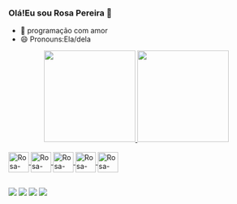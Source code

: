 ### Olá!Eu sou Rosa Pereira 👋
- 💓 programação com amor
- 😄 Pronouns:Ela/dela
<div align="center">
  <a href="https://github.com/CodRosa">
  <img height="180em" src="https://github-readme-stats.vercel.app/api?username=CodRosa&show_icons=true&theme=dracula&include_all_commits=true&count_private=true"/>
  <img height="180em" src="https://github-readme-stats.vercel.app/api/top-langs/?username=CodRosa&layout=compact&langs_count=7&theme=dracula"/>
</div>

  <div style="display: inline_block"><br>
    <img align="center" alt="Rosa-HTML" height="40" width="40" src="https://cdn.jsdelivr.net/gh/devicons/devicon/icons/html5/html5-original.svg" />
    <img align="center" alt="Rosa-CSS" height="40" width="40" src="https://cdn.jsdelivr.net/gh/devicons/devicon/icons/css3/css3-original.svg" />
    <img align="center" alt="Rosa-Js" height="40" width="40" src="https://cdn.jsdelivr.net/gh/devicons/devicon/icons/javascript/javascript-original.svg" />
    <img align="center" alt="Rosa-Python" height="40" width="40" src="https://cdn.jsdelivr.net/gh/devicons/devicon/icons/python/python-original.svg" />
    <img align="center" alt="Rosa-PHP" height="40" width="40"src="https://cdn.jsdelivr.net/gh/devicons/devicon/icons/php/php-original.svg" /> 
</div>
  
##
 <div>

  <a href="https://instagram.com/koerosa_/" target="_blank"><img src="https://img.shields.io/badge/-Instagram-E4405F?style=for-the-badge&logo=Instagram&logoColor=white" target="_blank"></a>
<a href="https://discord.gg/rosa#5278" target="_blank"><img src="https://img.shields.io/badge/Discord-7289DA?style=for-the-badge&logo= discord&logoColor=white" target="_blank"></a>
  <a href = "mailto:rosamariafreirepereira891@gmail.com"><img src="https://img.shields.io/badge/-Gmail-%23333?style=for-the-badge&logo=gmail&logoColor=white" destino ="_blank"></a>
     <a href="https://www.linkedin.com/in/rosa-pereira-0a271121b/" target="_blank"><img src="https://img.shields.io/badge/LinkedIn-0077B5?style=for-the-badge&logo=linkedin&logoColor=white" target="_blank"></a>
  </div>
